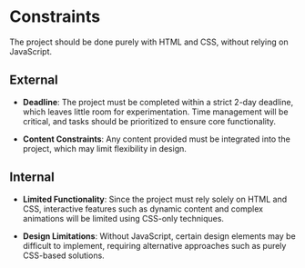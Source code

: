 # Constraints

The project should be done purely with HTML and CSS, without relying on
JavaScript.

## External

- **Deadline**: The project must be completed within a strict 2-day deadline,
  which leaves little room for experimentation. Time management will be
  critical, and tasks should be prioritized to ensure core functionality.

- **Content Constraints**: Any content provided must be integrated into the
  project, which may limit flexibility in design.

## Internal

- **Limited Functionality**: Since the project must rely solely on HTML and CSS,
  interactive features such as dynamic content and complex animations will be
  limited using CSS-only techniques.

- **Design Limitations**: Without JavaScript, certain design elements may be
  difficult to implement, requiring alternative approaches such as purely
  CSS-based solutions.
